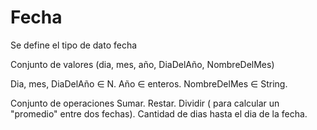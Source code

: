 # Fecha
Se define el tipo de dato fecha

Conjunto de valores
(dia, mes, año, DiaDelAño, NombreDelMes)

Dia, mes, DiaDelAño ∈ N.
Año ∈ enteros.
NombreDelMes ∈ String.

Conjunto de operaciones 
Sumar.
Restar.
Dividir ( para calcular un "promedio" entre dos fechas).
Cantidad de dias hasta el dia de la fecha.

